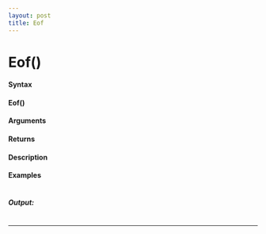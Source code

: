 ```yaml
---
layout: post
title: Eof
---
```


# Eof()


#### Syntax

#### Eof()

#### Arguments

#### Returns

#### Description

#### Examples

```

```

##### Output:

```

```

---